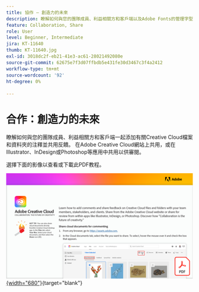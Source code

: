```yaml
---
title: 協作 — 創造力的未來
description: 瞭解如何與您的團隊成員、利益相關方和客戶端以及Adobe Fonts的管理字型一起添加有關Creative Cloud檔案和資料夾的注釋並共用反饋
feature: Collaboration, Share
role: User
level: Beginner, Intermediate
jira: KT-11640
thumb: KT-11640.jpg
exl-id: 3018dc2f-eb21-41e3-ac61-28021492080e
source-git-commit: 62675e7f3d07ffbdb5e431fe30d3467c3f4a2412
workflow-type: tm+mt
source-wordcount: '92'
ht-degree: 0%

---
```


# 合作：創造力的未來

瞭解如何與您的團隊成員、利益相關方和客戶端一起添加有關Creative Cloud檔案和資料夾的注釋並共用反饋。 在Adobe Creative Cloud網站上共用，或在Illustrator、InDesign或Photoshop等應用中共用以供審閱。

選擇下面的影像以查看或下載此PDF教程。

[![教程的首頁影像](assets/Collaboration-The-Future-of-Creativity.png){width="680"}](assets/Collaboration-The-Future-of-Creativity.pdf){target="blank"}
